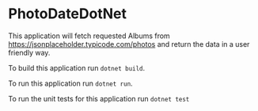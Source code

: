 # PhotoDateDotNet

This application will fetch requested Albums from https://jsonplaceholder.typicode.com/photos and return the data in a user friendly way.

To build this application run
`dotnet build`.

To run this application run
`dotnet run`.

To run the unit tests for this application run
`dotnet test`

